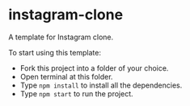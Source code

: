 # instagram-clone
A template for Instagram clone.

To start using this template:
- Fork this project into a folder of your choice.
- Open terminal at this folder.
- Type `npm install` to install all the dependencies.
- Type `npm start` to run the project.
